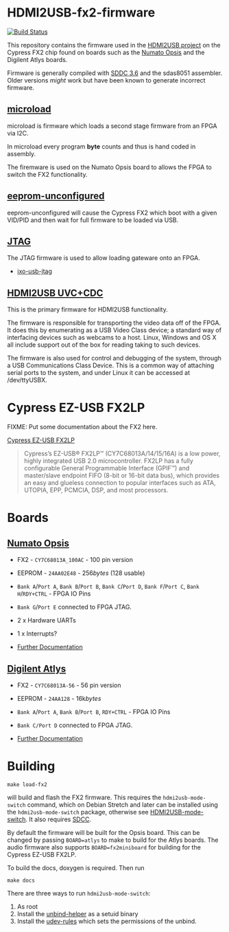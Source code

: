 # HDMI2USB-fx2-firmware
[![Build Status](https://api.travis-ci.org/timvideos/HDMI2USB-fx2-firmware.svg?branch=master)](https://travis-ci.org/timvideos/HDMI2USB-fx2-firmware)

This repository contains the firmware used in the
[HDMI2USB project](https://hdmi2usb.tv) on the Cypress FX2 chip found on boards
such as the [Numato Opsis](https://opsis.hdmi2usb.tv) and the Digilent Atlys
boards.

Firmware is generally compiled with [SDDC 3.6]() and the sdas8051 assembler.
Older versions *might* work but have been known to generate incorrect firmware.

## [microload](./microload)

microload is firmware which loads a second stage firmware from an FPGA via I2C.

In microload every program **byte** counts and thus is hand coded in assembly.

The firemware is used on the Numato Opsis board to allows the FPGA to switch
the FX2 functionality.

## [eeprom-unconfigured](./eeprom-unconfigured)

eeprom-unconfigured will cause the Cypress FX2 which boot with a given VID/PID
and then wait for full firmware to be loaded via USB.

## [JTAG](./jtag)

The JTAG firmware is used to allow loading gateware onto an FPGA.

 * [ixo-usb-jtag](https://github.com/mithro/ixo-usb-jtag)

## [HDMI2USB UVC+CDC](./hdmi2usb)

This is the primary firmware for HDMI2USB functionality.

The firmware is responsible for transporting the video data off of the FPGA. It
does this by enumerating as a USB Video Class device; a standard way of
interfacing devices such as webcams to a host. Linux, Windows and OS X all
include support out of the box for reading taking to such devices.

The firmware is also used for control and debugging of the system, through a
USB Communications Class Device. This is a common way of attaching serial ports
to the system, and under Linux it can be accessed at /dev/ttyUSBX.

# Cypress EZ-USB FX2LP

FIXME: Put some documentation about the FX2 here.

[Cypress EZ-USB FX2LP](http://www.cypress.com/?id=193)

> Cypress’s EZ-USB® FX2LP™ (CY7C68013A/14/15/16A) is a low power, highly
> integrated USB 2.0 microcontroller. FX2LP has a fully configurable General
> Programmable Interface (GPIF™) and master/slave endpoint FIFO (8-bit or
> 16-bit data bus), which provides an easy and glueless connection to popular
> interfaces such as ATA, UTOPIA, EPP, PCMCIA, DSP, and most processors.

# Boards

## [Numato Opsis](https://opsis.hdmi2usb.tv)

 * FX2 - `CY7C68013A_100AC` - 100 pin version
 * EEPROM - `24AA02E48` -  256*bytes* (128 usable)

 * `Bank A`/`Port A`, `Bank B`/`Port B`, `Bank C`/`Port D`, `Bank F`/`Port C`, `Bank H`/`RDY+CTRL` - FPGA IO Pins
 * `Bank G`/`Port E` connected to FPGA JTAG.
 * 2 x Hardware UARTs
 * 1 x Interrupts?

 * [Further Documentation](https://opsis.hdmi2usb.tv/features/usb-peripheral.html)

## [Digilent Atlys](https://www.digilentinc.com/atlys)

 * FX2 - `CY7C68013A-56` - 56 pin version
 * EEPROM - `24AA128` - 16k*bytes*

 * `Bank A`/`Port A`, `Bank B`/`Port B`, `RDY+CTRL` - FPGA IO Pins
 * `Bank C/Port D` connected to FPGA JTAG.


 * [Further Documentation](https://reference.digilentinc.com/atlys:atlys:atlys)

# Building

    make load-fx2

will build and flash the FX2 firmware. This requires the `hdmi2usb-mode-switch`
command, which on Debian Stretch and later can be installed using the
`hdmi2usb-mode-switch` package, otherwise see
[HDMI2USB-mode-switch](https://github.com/timvideos/HDMI2USB-mode-switch). It
also requires [SDCC](http://sdcc.sourceforge.net/).

By default the firmware will be built for the Opsis board. This can be changed
by passing `BOARD=atlys` to make to build for the Atlys boards. The audio
firmware also supports `BOARD=fx2miniboard` for building for the Cypress EZ-USB
FX2LP.

To build the docs, doxygen is required. Then run

    make docs

There are three ways to run `hdmi2usb-mode-switch`:

 1. As root
 1. Install the
 [unbind-helper](https://github.com/timvideos/HDMI2USB-mode-switch/blob/master/unbind-helper.c)
 as a setuid binary
 1. Install the
 [udev-rules](https://github.com/timvideos/HDMI2USB-mode-switch/tree/master/udev)
 which sets the permissions of the unbind.
